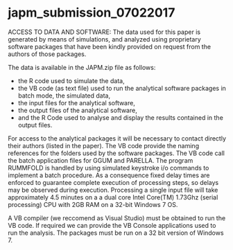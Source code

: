 # japm_submission_07022017
ACCESS TO DATA AND SOFTWARE: The data used for this paper is generated by means of simulations, and analyzed using proprietary software packages that have been kindly provided on request from the authors of those packages.
 
The data is available in the JAPM.zip file as follows: 

- the R code used to simulate the data, 
- the VB code (as text file) used to run the analytical software packages in batch mode, the simulated data,
- the input files for the analytical software, 
- the output files of the analytical software, 
- and the R Code used to analyse and display the results contained in the output files. 

For access to the analytical packages it will be necessary to contact directly their authors (listed in the paper). The VB code provide the naming references for the folders used by the software packages. The VB code call the batch application files for GGUM and PARELLA. The program RUMMFOLD is handled by using simulated keystroke i/o commands to implement a batch procedure. As a consequence fixed delay times  are enforced to guarantee complete execution of processing steps, so delays may be observed during execution. Processing a single input file will take approximately 4.5 minutes on a a dual core Intel Core(TM) 1.73Ghz (serial processing) CPU with 2GB RAM on a 32-bit Windows 7 OS.

A  VB compiler (we reccomend as Visual Studio) must be obtained to run the VB code. If required we can provide the VB Console applications used to run the analysis. The packages must be run on a 32 bit version of Windows 7. 
